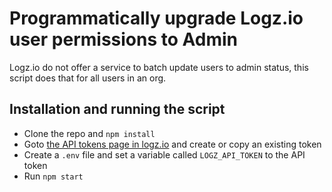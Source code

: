 # Programmatically upgrade Logz.io user permissions to Admin

Logz.io do not offer a service to batch update users to admin status, this script does that for all users in an org.

## Installation and running the script

- Clone the repo and `npm install`
- Goto [the API tokens page in logz.io](https://app.logz.io/#/dashboard/settings/api-tokens) and create or copy an existing token
- Create a `.env` file and set a variable called `LOGZ_API_TOKEN` to the API token
- Run `npm start`
